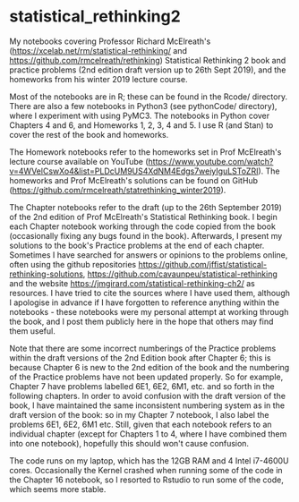 # statistical_rethinking2
My notebooks covering Professor Richard McElreath's (https://xcelab.net/rm/statistical-rethinking/ and https://github.com/rmcelreath/rethinking) Statistical Rethinking 2 book and practice problems (2nd edition draft version up to 26th Sept 2019), and the homeworks from his winter 2019 lecture course.

Most of the notebooks are in R; these can be found in the Rcode/ directory.  There are also a few notebooks in Python3 (see pythonCode/ directory), where I experiment with using PyMC3.  The notebooks in Python cover Chapters 4 and 6, and Homeworks 1, 2, 3, 4 and 5.  I use R (and Stan) to cover the rest of the book and homeworks.

The Homework notebooks refer to the homeworks set in Prof McElreath's lecture course available on YouTube (https://www.youtube.com/watch?v=4WVelCswXo4&list=PLDcUM9US4XdNM4Edgs7weiyIguLSToZRI).  The homeworks and Prof McElreath's solutions can be found on GitHub (https://github.com/rmcelreath/statrethinking_winter2019).

The Chapter notebooks refer to the draft (up to the 26th September 2019) of the 2nd edition of Prof McElreath's Statistical Rethinking book.  I begin each Chapter notebook working through the code copied from the book (occasionally fixing any bugs found in the book).  Afterwards, I present my solutions to the book's Practice problems at the end of each chapter.  Sometimes I have searched for answers or opinions to the problems online, often using the github repositories https://github.com/jffist/statistical-rethinking-solutions, https://github.com/cavaunpeu/statistical-rethinking
and the website https://jmgirard.com/statistical-rethinking-ch2/ as resources.  I have tried to cite the sources where I have used them, although I apologise in advance if I have forgotten to reference anything within the notebooks - these notebooks were my personal attempt at working through the book, and I post them publicly here in the hope that others may find them useful.  

Note that there are some incorrect numberings of the Practice problems within the draft versions of the 2nd Edition book after Chapter 6; this is because Chapter 6 is new to the 2nd edition of the book and the numbering of the Practice problems have not been updated properly.  So for example, Chapter 7 have problems labelled 6E1, 6E2, 6M1, etc. and so forth in the following chapters.  In order to avoid confusion with the draft version of the book, I have maintained the same inconsistent numbering system as in the draft version of the book: so in my Chapter 7 notebook, I also label the problems 6E1, 6E2, 6M1 etc.  Still, given that each notebook refers to an individual chapter (except for Chapters 1 to 4, where I have combined them into one notebook), hopefully this should won't cause confusion.

The code runs on my laptop, which has the 12GB RAM and 4 Intel i7-4600U cores.  Occasionally the Kernel crashed when running some of the code in the Chapter 16 notebook, so I resorted to Rstudio to run some of the code, which seems more stable.
